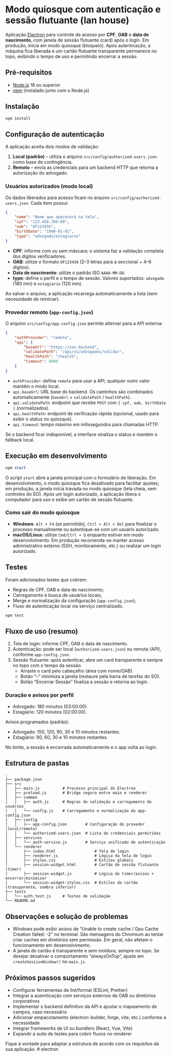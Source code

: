 # Modo quiosque com autenticação e sessão flutuante (lan house)

Aplicação [Electron](https://www.electronjs.org/) para controle de acesso por **CPF**, **OAB** e **data de nascimento**, com janela de sessão flutuante (card) após o login. Em produção, inicia em modo quiosque (bloqueio). Após autenticação, a máquina fica liberada e um cartão flutuante transparente permanece no topo, exibindo o tempo de uso e permitindo encerrar a sessão.

## Pré-requisitos

- [Node.js](https://nodejs.org/) 18 ou superior
- [npm](https://www.npmjs.com/) (instalado junto com o Node.js)

## Instalação

```powershell
npm install
```

## Configuração de autenticação

A aplicação aceita dois modos de validação:

1. **Local (padrão)** – utiliza o arquivo `src/config/authorized-users.json` como base de contingência.
2. **Remoto** – envia as credenciais para um backend HTTP que retorna a autorização do advogado.

### Usuários autorizados (modo local)

Os dados liberados para acesso ficam no arquivo `src/config/authorized-users.json`. Cada item possui:

```json
{
	"name": "Nome que aparecerá na tela",
	"cpf": "123.456.789-09",
	"oab": "UF123456",
	"birthDate": "1990-01-01",
	"type": "advogado|estagiario"
}
```

- **CPF**: informe com ou sem máscara; o sistema faz a validação completa dos dígitos verificadores.
- **OAB**: utilize o formato `UF123456` (2–3 letras para a seccional + 4–6 dígitos).
- **Data de nascimento**: utilize o padrão ISO `AAAA-MM-DD`.
- **type**: define o perfil e o tempo de sessão. Valores suportados: `advogado` (180 min) e `estagiario` (120 min).

Ao salvar o arquivo, a aplicação recarrega automaticamente a lista (sem necessidade de reiniciar).

### Provedor remoto (`app-config.json`)

O arquivo `src/config/app-config.json` permite alternar para a API externa:

```json
{
	"authProvider": "remote",
	"api": {
		"baseUrl": "https://seu-backend",
		"validatePath": "/api/v1/advogados/validar",
		"healthPath": "/health",
		"timeout": 8000
	}
}
```

- `authProvider`: defina `remote` para usar a API; qualquer outro valor mantém o modo local.
- `api.baseUrl`: URL base do backend. Os caminhos são combinados automaticamente (`baseUrl` + `validatePath` / `healthPath`).
- `api.validatePath`: endpoint que recebe `POST` com `{ cpf, oab, birthDate }` (normalizados).
- `api.healthPath`: endpoint de verificação rápida (opcional, usado para exibir o status no quiosque).
- `api.timeout`: tempo máximo em milissegundos para chamadas HTTP.

Se o backend ficar indisponível, a interface sinaliza o status e mantém o fallback local.

## Execução em desenvolvimento

```powershell
npm start
```

O script `start` abre a janela principal com o formulário de liberação. Em desenvolvimento, o modo quiosque fica desativado para facilitar ajustes; em produção, a janela inicia travada no modo quiosque (tela cheia, sem controles do SO). Após um login autorizado, a aplicação libera o computador para uso e exibe um cartão de sessão flutuante.

### Como sair do modo quiosque

- **Windows**: `Alt + F4` (se permitido), `Ctrl + Alt + Del` para finalizar o processo manualmente ou autentique-se com um usuário autorizado.
- **macOS/Linux**: utilize `Cmd/Ctrl + Q` enquanto estiver em modo desenvolvimento. Em produção recomenda-se manter acesso administrativo externo (SSH, monitoramento, etc.) ou realizar um login autorizado.

## Testes

Foram adicionados testes que cobrem:

- Regras de CPF, OAB e data de nascimento;
- Carregamento e busca de usuários locais;
- Merge e normalização da configuração (`app-config.json`);
- Fluxo de autenticação local via serviço centralizado.

```powershell
npm test
```

## Fluxo de uso (resumo)

1. Tela de login: informe CPF, OAB e data de nascimento.
2. Autenticação: pode ser local (`authorized-users.json`) ou remota (API), conforme `app-config.json`.
3. Sessão flutuante: após autenticar, abre um card transparente e sempre no topo com o tempo da sessão.
	- Arraste o card pelo cabeçalho (área com nome/OAB).
	- Botão “–” minimiza a janela (restaure pela barra de tarefas do SO).
	- Botão “Encerrar Sessão” finaliza a sessão e retorna ao login.

### Duração e avisos por perfil

- Advogado: 180 minutos (03:00:00).
- Estagiário: 120 minutos (02:00:00).

Avisos programados (padrão):
- Advogado: 150, 120, 90, 30 e 10 minutos restantes.
- Estagiário: 90, 60, 30 e 10 minutos restantes.

No limite, a sessão é encerrada automaticamente e o app volta ao login.

## Estrutura de pastas

```
.
├── package.json
├── src
│   ├── main.js          # Processo principal do Electron
│   ├── preload.js       # Bridge segura entre main e renderer
│   ├── common
│   │   ├── auth.js      # Regras de validação e carregamento de usuários
│   │   └── config.js    # Carregamento e normalização do app-config.json
│   ├── config
│   │   ├── app-config.json        # Configuração do provedor (local/remoto)
│   │   └── authorized-users.json  # Lista de credenciais permitidas
│   ├── services
│   │   └── auth-service.js        # Serviço unificado de autenticação
│   └── renderer
│       ├── index.html                 # Tela de login
│       ├── renderer.js                # Lógica da tela de login
│       ├── styles.css                 # Estilos globais
│       ├── session-widget.html        # Cartão de sessão flutuante (timer)
│       ├── session-widget.js          # Lógica do timer/avisos + encerrar/minimizar
│       └── session-widget-styles.css  # Estilos do cartão (transparente, sombra inferior)
├── tests
│   └── auth.test.js     # Testes de validação
└── README.md
```

## Observações e solução de problemas

- Windows pode exibir avisos de “Unable to create cache / Gpu Cache Creation failed: -2” no terminal. São mensagens do Chromium ao tentar criar caches em diretórios sem permissão. Em geral, não afetam o funcionamento em desenvolvimento.
- A janela do cartão é transparente e sem moldura, sempre no topo. Se desejar desativar o comportamento “alwaysOnTop”, ajuste em `createSessionWindow()` no `main.js`.

## Próximos passos sugeridos

- Configurar ferramentas de lint/format (ESLint, Prettier)
- Integrar a autenticação com serviços externos da OAB ou diretórios corporativos
- Implementar o backend definitivo da API e ajustar o mapeamento de campos, caso necessário
- Adicionar empacotamento (electron-builder, forge, vite, etc.) conforme a necessidade
- Integrar frameworks de UI ou bundlers (React, Vue, Vite)
- Expandir a suíte de testes para cobrir fluxos no renderer

Fique à vontade para adaptar a estrutura de acordo com os requisitos da sua aplicação.
#   e l e c t r o n 
 
 
